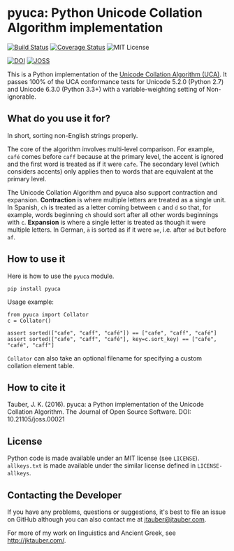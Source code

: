 # pyuca: Python Unicode Collation Algorithm implementation

[![Build Status](http://img.shields.io/travis/jtauber/pyuca.svg)](https://travis-ci.org/jtauber/pyuca)
[![Coverage Status](http://img.shields.io/coveralls/jtauber/pyuca.svg)](https://coveralls.io/r/jtauber/pyuca?branch=master)
![MIT License](http://img.shields.io/badge/license-MIT-brightgreen.svg)

[![DOI](https://zenodo.org/badge/3769/jtauber/pyuca.svg)](https://zenodo.org/badge/latestdoi/3769/jtauber/pyuca)
[![JOSS](http://joss.theoj.org/papers/10.21105/joss.00021/status.svg)](http://joss.theoj.org/papers/10.21105/joss.00021)


This is a Python implementation of the
[Unicode Collation Algorithm (UCA)](http://unicode.org/reports/tr10/). It
passes 100% of the UCA conformance tests for Unicode 5.2.0 (Python 2.7) and
Unicode 6.3.0 (Python 3.3+) with a variable-weighting setting of Non-ignorable.

## What do you use it for?

In short, sorting non-English strings properly.

The core of the algorithm involves multi-level comparison. For example,
``café`` comes before ``caff`` because at the primary level, the accent is
ignored and the first word is treated as if it were ``cafe``. The secondary
level (which considers accents) only applies then to words that are equivalent
at the primary level.

The Unicode Collation Algorithm and pyuca also support contraction and
expansion. **Contraction** is where multiple letters are treated as a single
unit. In Spanish, ``ch`` is treated as a letter coming between ``c`` and ``d``
so that, for example, words beginning ``ch`` should sort after all other words
beginnings with ``c``. **Expansion** is where a single letter is treated as
though it were multiple letters. In German, ``ä`` is sorted as if it were
``ae``, i.e. after ``ad`` but before ``af``.

## How to use it

Here is how to use the ``pyuca`` module.

    pip install pyuca

Usage example:

    from pyuca import Collator
    c = Collator()

    assert sorted(["cafe", "caff", "café"]) == ["cafe", "caff", "café"]
    assert sorted(["cafe", "caff", "café"], key=c.sort_key) == ["cafe", "café", "caff"]

``Collator`` can also take an optional filename for specifying a custom
collation element table.

## How to cite it

Tauber, J. K. (2016). pyuca: a Python implementation of the Unicode Collation Algorithm. The Journal of Open Source Software. DOI: 10.21105/joss.00021

## License

Python code is made available under an MIT license (see `LICENSE`).
`allkeys.txt` is made available under the similar license defined in
`LICENSE-allkeys`.

## Contacting the Developer

If you have any problems, questions or suggestions, it's best to file an issue
on GitHub although you can also contact me at jtauber@jtauber.com.

For more of my work on linguistics and Ancient Greek, see
<http://jktauber.com/>.
